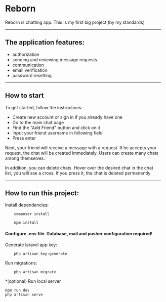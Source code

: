 # Reborn
Reborn is chatting app. This is my first big project (by my standards)

___
## The application features:
- authorization
- sending and reviewing message requests
- communication
- email verification
- password resetting
___
## How to start
To get started, follow the instructions:
- Create new account or sign in if you already have one
- Go to the main chat page
- Find the "Add Friend" button and click on it
- Input your friend username in following field 
- Press enter

Next, your friend will receive a message with a request. If he accepts your request, the chat will be created immediately. Users can create many chats among themselves.

In addition, you can delete chats. Hover over the desired chat in the chat list, you will see a cross. If you press it, the chat is deleted permanently


___

## How to run this project:

Install dependencies:

```
    composer install
```
```
    npm install
```

#### Configure .env file. Database, mail and pusher configuration required!

Generate laravel app key:
```
    php artisan key:generate
```
Run migrations:
```
    php artisan migrate
```
*(optional) Run local server
```
npm run dev
php artisan serve
```
